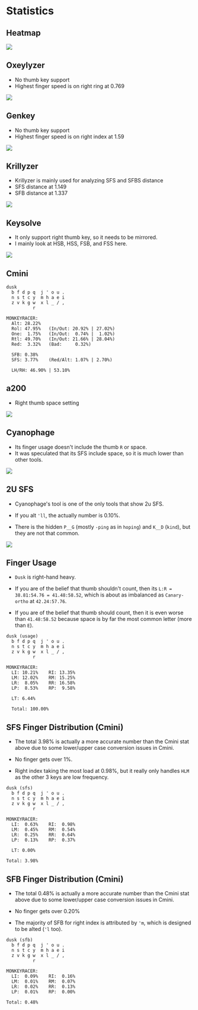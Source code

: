 # Statistics

<!-- toc -->

## Heatmap
![](../assets/heatmap.png)

## Oxeylyzer
- No thumb key support
- Highest finger speed is on right ring at 0.769

![](../assets/oxey.png)

## Genkey
- No thumb key support
- Highest finger speed is on right index at 1.59

![](../assets/genkey.png)

## Krillyzer
- Krillyzer is mainly used for analyzing SFS and SFBS distance
- SFS distance at 1.149
- SFB distance at 1.337

![](../assets/krillyzer.png)

## Keysolve
- It only support right thumb key, so it needs to be mirrored.
- I mainly look at HSB, HSS, FSB, and FSS here.

![](../assets/keysolve.png)

## Cmini
```
dusk
  b f d p q  j ' o u .
  n s t c y  m h a e i
  z v k g w  x l _ / ,
          r                 

MONKEYRACER:
  Alt: 28.22%
  Rol: 47.95%   (In/Out: 20.92% | 27.02%)
  One:  1.75%   (In/Out:  0.74% |  1.02%)
  Rtl: 49.70%   (In/Out: 21.66% | 28.04%)
  Red:  3.32%   (Bad:     0.32%)

  SFB: 0.38%
  SFS: 3.77%    (Red/Alt: 1.07% | 2.70%)

  LH/RH: 46.90% | 53.10%
```

## a200
- Right thumb space setting

![](../assets/a200.png)

## Cyanophage
- Its finger usage doesn't include the thumb `R` or space.
- It was speculated that its SFS include space, so it is much lower than other tools.

![](../assets/cyan.png)

## 2U SFS
- Cyanophage's tool is one of the only tools that show 2u SFS.

- If you alt `'ll`, the actually number is 0.10%.

- There is the hidden `P__G` (mostly `-ping` as in `hoping`) and `K__D` (`kind`), but they are not that common.

![](../assets/2u.png)

## Finger Usage
- `Dusk` is right-hand heavy.

- If you are of the belief that thumb shouldn't count, then its `L:R = 38.81:54.76 = 41.48:58.52`, which is about as imbalanced as `Canary-ortho` at `42.24:57.76`.

- If you are of the belief that thumb should count, then it is even worse than `41.48:58.52` because space is by far the most common letter (more than `E`).
```
dusk (usage)
  b f d p q  j ' o u .
  n s t c y  m h a e i
  z v k g w  x l _ / ,
          r                 

MONKEYRACER:
  LI: 10.21%    RI: 13.35%
  LM: 12.02%    RM: 15.25%
  LR:  8.05%    RR: 16.58%
  LP:  8.53%    RP:  9.58%

  LT: 6.44%

  Total: 100.00%
```
## SFS Finger Distribution (Cmini)
- The total 3.98% is actually a more accurate number than the Cmini stat above due to some lower/upper case conversion issues in Cmini.

- No finger gets over 1%.

- Right index taking the most load at 0.98%, but it really only handles `HLM` as the other 3 keys are low frequency.
```
dusk (sfs)
  b f d p q  j ' o u .
  n s t c y  m h a e i
  z v k g w  x l _ / ,
          r                 

MONKEYRACER:
  LI:  0.63%    RI:  0.98%
  LM:  0.45%    RM:  0.54%
  LR:  0.25%    RR:  0.64%
  LP:  0.13%    RP:  0.37%

  LT: 0.00%

Total: 3.98%
```
## SFB Finger Distribution (Cmini)
- The total 0.48% is actually a more accurate number than the Cmini stat above due to some lower/upper case conversion issues in Cmini.

- No finger gets over 0.20%

- The majority of SFB for right index is attributed by `'m`, which is designed to be alted (`'l` too).
```
dusk (sfb)
  b f d p q  j ' o u .
  n s t c y  m h a e i
  z v k g w  x l _ / ,
          r                 

MONKEYRACER:
  LI:  0.09%    RI:  0.16%
  LM:  0.01%    RM:  0.07%
  LR:  0.02%    RR:  0.13%
  LP:  0.01%    RP:  0.00%

Total: 0.48%
```
